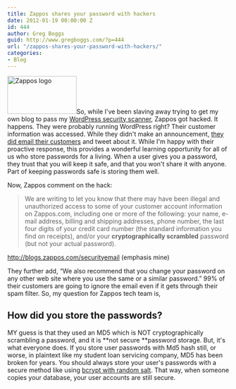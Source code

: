 ```yaml
---
title: Zappos shares your password with hackers
date: 2012-01-19 00:00:00 Z
id: 444
author: Greg Boggs
guid: http://www.gregboggs.com/?p=444
url: "/zappos-shares-your-password-with-hackers/"
categories:
- Blog
---
```


<img class="alignleft" title="Zappos" src="http://blogs.zappos.com/assets/hotspot/timeslot_images/10425_1311613627.png" alt="Zappos logo" width="157" height="86" />So, while I've been slaving away trying to get my own blog to pass my [WordPress security scanner][1], Zappos got hacked. It happens. They were probably running WordPress right? Their customer information was accessed. While they didn't make an announcement, [they did email their customers][2] and tweet about it. While I'm happy with their proactive response, this provides a wonderful learning opportunity for all of us who store passwords for a living. When a user gives you a password, they trust that you will keep it safe, and that you won't share it with anyone. Part of keeping passwords safe is storing them well.

Now, Zappos comment on the hack:

> We are writing to let you know that there may have been illegal and unauthorized access to some of your customer account information on Zappos.com, including one or more of the following: your name, e-mail address, billing and shipping addresses, phone number, the last four digits of your credit card number (the standard information you find on receipts), and/or your **cryptographically scrambled** password (but not your actual password).

<http://blogs.zappos.com/securityemail> (emphasis mine)

They further add, &#8220;We also recommend that you change your password on any other web site where you use the same or a similar password.&#8221; 99% of their customers are going to ignore the email even if it gets through their spam filter. So, my question for Zappos tech team is,

## How did you store the passwords?

MY guess is that they used an MD5 which is NOT cryptographically scrambling a password, and it is **not secure **password storage. But, it's what everyone does. If you store user passwords with Md5 hash still, or worse, in plaintext like my student loan servicing company, MD5 has been broken for years. You should always store your user's passwords with a secure method like using [bcrypt with random salt][3]. That way, when someone copies your database, your user accounts are still secure.

 [1]: http://www.scanwp.com "WordPress Security Scanner"
 [2]: http://goodexperience.com/2012/01/zappos-doesnt-mention.php
 [3]: http://www.gregboggs.com/php-blowfish-random-salted-passwords/ "PHP Hash (bcrypt) Passwords with Random Salt"